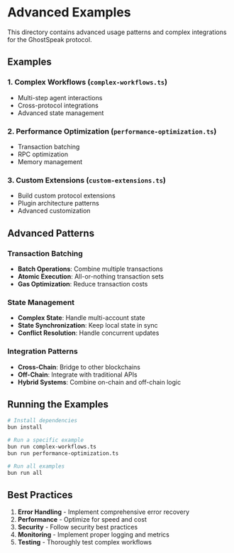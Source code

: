 # Advanced Examples

This directory contains advanced usage patterns and complex integrations for the GhostSpeak protocol.

## Examples

### 1. Complex Workflows (`complex-workflows.ts`)
- Multi-step agent interactions
- Cross-protocol integrations
- Advanced state management

### 2. Performance Optimization (`performance-optimization.ts`)
- Transaction batching
- RPC optimization
- Memory management

### 3. Custom Extensions (`custom-extensions.ts`)
- Build custom protocol extensions
- Plugin architecture patterns
- Advanced customization

## Advanced Patterns

### Transaction Batching
- **Batch Operations**: Combine multiple transactions
- **Atomic Execution**: All-or-nothing transaction sets
- **Gas Optimization**: Reduce transaction costs

### State Management
- **Complex State**: Handle multi-account state
- **State Synchronization**: Keep local state in sync
- **Conflict Resolution**: Handle concurrent updates

### Integration Patterns
- **Cross-Chain**: Bridge to other blockchains
- **Off-Chain**: Integrate with traditional APIs
- **Hybrid Systems**: Combine on-chain and off-chain logic

## Running the Examples

```bash
# Install dependencies
bun install

# Run a specific example
bun run complex-workflows.ts
bun run performance-optimization.ts

# Run all examples
bun run all
```

## Best Practices

1. **Error Handling** - Implement comprehensive error recovery
2. **Performance** - Optimize for speed and cost
3. **Security** - Follow security best practices
4. **Monitoring** - Implement proper logging and metrics
5. **Testing** - Thoroughly test complex workflows
